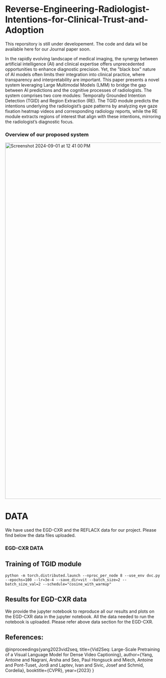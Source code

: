 # Reverse-Engineering-Radiologist-Intentions-for-Clinical-Trust-and-Adoption

This reporsitory is still under developement. The code and data wil be available here for our Journal paper soon.

In the rapidly evolving landscape of medical imaging, the synergy between artificial intelligence (AI) and clinical expertise offers unprecedented opportunities to enhance diagnostic precision. Yet, the "black box" nature of AI models often limits their integration into clinical practice, where transparency and interpretability are important. This paper presents a novel system leveraging Large Multimodal Models (LMM) to bridge the gap between AI predictions and the cognitive processes of radiologists. The system comprises two core modules: Temporally Grounded Intention Detection (TGID) and Region Extraction (RE). The TGID module predicts the intentions underlying the radiologist’s gaze patterns by analyzing eye gaze fixation heatmap videos and corresponding radiology reports, while the RE module extracts regions of interest that align with these intentions, mirroring the radiologist’s diagnostic focus.

### Overview of our proposed system

<img width="1153" alt="Screenshot 2024-09-01 at 12 41 00 PM" src="https://github.com/user-attachments/assets/36034419-47a5-4e66-a578-9991a15f5ad1">

# DATA 
We have used the EGD-CXR and the REFLACX data for our project. Please find below the data files uploaded.

### EGD-CXR DATA 

## Training of TGID module

````
python -m torch.distributed.launch --nproc_per_node 8 --use_env dvc.py --epochs=100 --lr=3e-4 --save_dir=vit --batch_size=2 --batch_size_val=2 --schedule="cosine_with_warmup"

````


## Results for EGD-CXR data

We provide the jupyter notebook to reproduce  all our results and plots  on the EGD-CXR data in the jupyter notebook. All the data needed to run the notebook is uploaded. Please refer above data section for the EGD-CXR.


## References: 

@inproceedings{yang2023vid2seq,
  title={Vid2Seq: Large-Scale Pretraining of a Visual Language Model for Dense Video Captioning},
  author={Yang, Antoine and Nagrani, Arsha and Seo, Paul Hongsuck and Miech, Antoine and Pont-Tuset, Jordi and Laptev, Ivan and Sivic, Josef and Schmid, Cordelia},
  booktitle={CVPR},
  year={2023}
}
